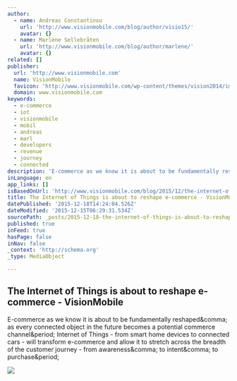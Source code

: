 ```yaml
---
author:
  - name: Andreas Constantinou
    url: 'http://www.visionmobile.com/blog/author/visio15/'
    avatar: {}
  - name: Marlène Sellebråten
    url: 'http://www.visionmobile.com/blog/author/marlene/'
    avatar: {}
related: []
publisher:
  url: 'http://www.visionmobile.com'
  name: VisionMobile
  favicon: 'http://www.visionmobile.com/wp-content/themes/vision2014/img/favicon.ico'
  domain: www.visionmobile.com
keywords:
  - e-commerce
  - iot
  - visionmobile
  - mobil
  - andreas
  - marl
  - developers
  - revenue
  - journey
  - connected
description: 'E-commerce as we know it is about to be fundamentally reshaped, as every connected object in the future becomes a potential commerce channel. Internet of Things - from smart home devices to connected cars - will transform e-commerce and allow it to stretch across the breadth of the customer journey - from awareness, to intent, to purchase.'
inLanguage: en
app_links: []
isBasedOnUrl: 'http://www.visionmobile.com/blog/2015/12/the-internet-of-things-is-about-to-reshape-e-commerce/?sf43142120=1'
title: The Internet of Things is about to reshape e-commerce - VisionMobile
datePublished: '2015-12-18T14:24:04.526Z'
dateModified: '2015-12-15T06:29:31.534Z'
sourcePath: _posts/2015-12-18-the-internet-of-things-is-about-to-reshape-e-commerce-visi.md
published: true
inFeed: true
hasPage: false
inNav: false
_context: 'http://schema.org'
_type: MediaObject

---
```

<article style=""><h1>The Internet of Things is about to reshape e-commerce - VisionMobile</h1><p>E-commerce as we know it is about to be fundamentally reshaped&amp;comma; as every connected object in the future becomes a potential commerce channel&amp;period; Internet of Things - from smart home devices to connected cars - will transform e-commerce and allow it to stretch across the breadth of the customer journey - from awareness&amp;comma; to intent&amp;comma; to purchase&amp;period;</p><img src="http://www.visionmobile.com/wp-content/uploads/2015/12/infographic1.jpg" /></article>